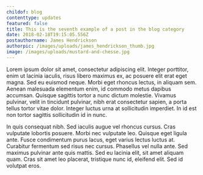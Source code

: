 ```yaml
---
childof: blog
contenttype: updates
featured: false
title: This is the seventh example of a post in the blog category
date: 2018-02-18T19:15:05.556Z
postauthorname: James Hendrickson
authorpic: /images/uploads/james_hendrickson_thumb.jpg
image: /images/uploads/mustard-and-chesse.jpg
---
```

Lorem ipsum dolor sit amet, consectetur adipiscing elit. Integer porttitor, enim ut lacinia iaculis, risus libero maximus ex, ac posuere elit erat eget magna. Sed eu euismod neque. Morbi eget rhoncus lectus, in aliquam sem. Aenean malesuada elementum enim, id commodo metus dapibus accumsan. Quisque sagittis tortor a nunc dictum molestie. Vivamus pulvinar, velit in tincidunt pulvinar, nibh erat consectetur sapien, a porta tellus tortor vitae dolor. Integer luctus urna at sollicitudin imperdiet. In id est non tortor sagittis sollicitudin id in nunc.



In quis consequat nibh. Sed iaculis augue vel rhoncus cursus. Cras vulputate lobortis posuere. Morbi nec vulputate leo. Quisque eget ligula ante. Fusce condimentum purus lacus, eget varius lectus luctus at. Curabitur fermentum sed risus nec cursus. Phasellus vel nulla ante. Sed maximus pulvinar ante quis mattis. Sed eu lacinia elit, sit amet aliquam quam. Cras sit amet leo placerat, tristique nunc id, eleifend elit. Sed id volutpat eros.